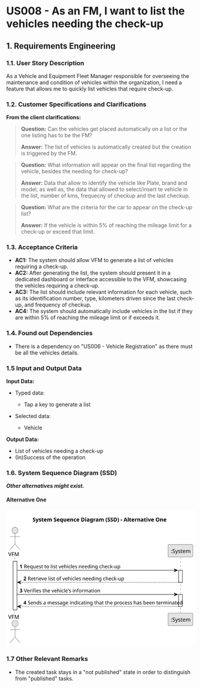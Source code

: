   # US008 - As an FM, I want to list the vehicles needing the check-up


## 1. Requirements Engineering

### 1.1. User Story Description

As a Vehicle and Equipment Fleet Manager responsible for overseeing the maintenance and condition of
vehicles within the organization, I need a feature that allows me to quickly list
vehicles that require check-up.

### 1.2. Customer Specifications and Clarifications

**From the client clarifications:**

> **Question:** Can the vehicles get placed automatically on a list or the one listing has to be the FM?
>
> **Answer:** The list of vehicles is automatically created but the creation is triggered by the FM.

> **Question:** What information will appear on the final list regarding the vehicle, besides the needing for check-up?
>
> **Answer:** Data that allow to identify the vehicle like Plate, brand and model, as well as, the data that allowed to select/insert te vehicle in the list, number of kms, frequecny of checkup and the last checkup.

> **Question:** What are the criteria for the car to appear on the check-up list?
> 
> **Answer:** If the vehicle is within 5% of reaching the mileage limit for a check-up or exceed that limit.
### 1.3. Acceptance Criteria

* **AC1:** The system should allow VFM to generate a list of vehicles requiring a check-up.
* **AC2:** After generating the list, the system should present it in a dedicated dashboard or interface accessible to the VFM, showcasing the vehicles requiring a check-up.
* **AC3:** The list should include relevant information for each vehicle, such as its identification number, type, kilometers driven since the last check-up, and frequency of checkup.
* **AC4:** The system should automatically include vehicles in the list if they are within 5% of reaching the mileage limit or if exceeds it.

### 1.4. Found out Dependencies

* There is a dependency on "US006 - Vehicle Registration" as there must be all the vehicles details.

### 1.5 Input and Output Data

**Input Data:**

* Typed data:
    * Tap a key to generate a list

* Selected data:
  * Vehicle
  
**Output Data:**

  * List of vehicles needing a check-up
  * (In)Success of the operation

### 1.6. System Sequence Diagram (SSD) 

**_Other alternatives might exist._**

#### Alternative One

![System Sequence Diagram - Alternative One](svg/us008-system-sequence-diagram-alternative-one.svg)

### 1.7 Other Relevant Remarks

* The created task stays in a "not published" state in order to distinguish from "published" tasks.